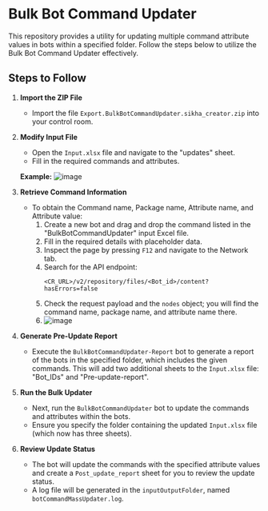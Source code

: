# Bulk Bot Command Updater

This repository provides a utility for updating multiple command attribute values in bots within a specified folder. Follow the steps below to utilize the Bulk Bot Command Updater effectively.

## Steps to Follow

1. **Import the ZIP File**
   - Import the file `Export.BulkBotCommandUpdater.sikha_creator.zip` into your control room.

2. **Modify Input File**
   - Open the `Input.xlsx` file and navigate to the "updates" sheet.
   - Fill in the required commands and attributes.

   **Example:**
   ![image](https://github.com/user-attachments/assets/61b50e53-0331-4fd8-8c50-4a37841175bd)


3. **Retrieve Command Information**
   - To obtain the Command name, Package name, Attribute name, and Attribute value:
     1. Create a new bot and drag and drop the command listed in the "BulkBotCommandUpdater" input Excel file.
     2. Fill in the required details with placeholder data.
     3. Inspect the page by pressing `F12` and navigate to the Network tab.
     4. Search for the API endpoint:
        ```
        <CR_URL>/v2/repository/files/<Bot_id>/content?hasErrors=false
        ```
     5. Check the request payload and the `nodes` object; you will find the command name, package name, and attribute name there.
     6.   ![image](https://github.com/user-attachments/assets/8190475f-10bc-4b82-b779-0b52532e30a0)


4. **Generate Pre-Update Report**
   - Execute the `BulkBotCommandUpdater-Report` bot to generate a report of the bots in the specified folder, which includes the given commands. This will add two additional sheets to the `Input.xlsx` file: "Bot_IDs" and "Pre-update-report".

5. **Run the Bulk Updater**
   - Next, run the `BulkBotCommandUpdater` bot to update the commands and attributes within the bots.
   - Ensure you specify the folder containing the updated `Input.xlsx` file (which now has three sheets).

6. **Review Update Status**
   - The bot will update the commands with the specified attribute values and create a `Post_update_report` sheet for you to review the update status.
   - A log file will be generated in the `inputOutputFolder`, named `botCommandMassUpdater.log`.




